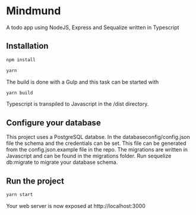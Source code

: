 # Mindmund

A todo app using NodeJS, Express and Sequalize written in Typescript

## Installation

```bash
npm install
```

```bash
yarn
```

The build is done with a Gulp and this task can be started with

```bash
yarn build
```

Typescript is transpiled to Javascript in the /dist directory.

## Configure your database
This project uses a PostgreSQL databse. In the databaseconfig/config.json file the schema and the credentials can be set. This file can be generated from the config.json.example file in the repo.
The migrations are written in Javascript and can be found in the migrations folder. Run sequelize db:migrate to migrate your database schema.

## Run the project

```bash
yarn start
```

Your web server is now exposed at http://localhost:3000